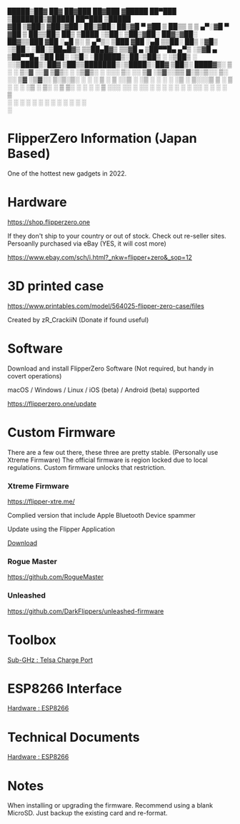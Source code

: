   █████▒██▓     ██▓ ██▓███   ██▓███  ▓█████  ██▀███  ▒███████▒▓█████  ██▀███   ▒█████  
▓██   ▒▓██▒    ▓██▒▓██░  ██▒▓██░  ██▒▓█   ▀ ▓██ ▒ ██▒▒ ▒ ▒ ▄▀░▓█   ▀ ▓██ ▒ ██▒▒██▒  ██▒
▒████ ░▒██░    ▒██▒▓██░ ██▓▒▓██░ ██▓▒▒███   ▓██ ░▄█ ▒░ ▒ ▄▀▒░ ▒███   ▓██ ░▄█ ▒▒██░  ██▒
░▓█▒  ░▒██░    ░██░▒██▄█▓▒ ▒▒██▄█▓▒ ▒▒▓█  ▄ ▒██▀▀█▄    ▄▀▒   ░▒▓█  ▄ ▒██▀▀█▄  ▒██   ██░
░▒█░   ░██████▒░██░▒██▒ ░  ░▒██▒ ░  ░░▒████▒░██▓ ▒██▒▒███████▒░▒████▒░██▓ ▒██▒░ ████▓▒░
 ▒ ░   ░ ▒░▓  ░░▓  ▒▓▒░ ░  ░▒▓▒░ ░  ░░░ ▒░ ░░ ▒▓ ░▒▓░░▒▒ ▓░▒░▒░░ ▒░ ░░ ▒▓ ░▒▓░░ ▒░▒░▒░ 
 ░     ░ ░ ▒  ░ ▒ ░░▒ ░     ░▒ ░      ░ ░  ░  ░▒ ░ ▒░░░▒ ▒ ░ ▒ ░ ░  ░  ░▒ ░ ▒░  ░ ▒ ▒░ 
 ░ ░     ░ ░    ▒ ░░░       ░░          ░     ░░   ░ ░ ░ ░ ░ ░   ░     ░░   ░ ░ ░ ░ ▒  
           ░  ░ ░                       ░  ░   ░       ░ ░       ░  ░   ░         ░ ░  
                                                     ░                                 
# FlipperZero Information (Japan Based) #

One of the hottest new gadgets in 2022. 

# Hardware # 

https://shop.flipperzero.one

If they don't ship to your country or out of stock.
Check out re-seller sites.
Persoanlly purchased via eBay (YES, it will cost more)

https://www.ebay.com/sch/i.html?_nkw=flipper+zero&_sop=12

# 3D printed case #

https://www.printables.com/model/564025-flipper-zero-case/files

Created by zR_CrackiiN (Donate if found useful)

# Software #

Download and install FlipperZero Software (Not required, but handy in covert operations)

macOS / Windows / Linux / iOS (beta) / Android (beta) supported

https://flipperzero.one/update


# Custom Firmware #

There are a few out there, these three are pretty stable.
(Personally use Xtreme Firmware)
The official firmware is region locked due to local regulations.
Custom firmware unlocks that restriction.

### Xtreme Firmware ####

https://flipper-xtre.me/

Complied version that include Apple Bluetooth Device spammer

Update using the Flipper Application

[Download](assets/flipper-z-f7-update-XFW-DEV_Apple_BLE.tgz)

### Rogue Master ###

https://github.com/RogueMaster


### Unleashed ###

https://github.com/DarkFlippers/unleashed-firmware



# Toolbox #

[Sub-GHz : Telsa Charge Port ](toolbox/sub-ghz/telsa.md)


# ESP8266 Interface #

[Hardware : ESP8266](ESP8266/README.md)

# Technical Documents #

[Hardware : ESP8266](tech_specs/tech_specs.md)

# Notes #

When installing or upgrading the firmware. 
Recommend using a blank MicroSD. Just backup
the existing card and re-format.



